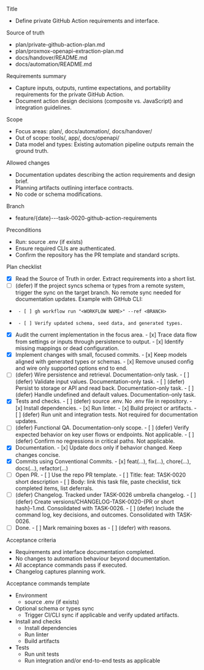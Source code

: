 Title
- Define private GitHub Action requirements and interface.

Source of truth
- plan/private-github-action-plan.md
- plan/proxmox-openapi-extraction-plan.md
- docs/handover/README.md
- docs/automation/README.md

Requirements summary
- Capture inputs, outputs, runtime expectations, and portability requirements for the private GitHub Action.
- Document action design decisions (composite vs. JavaScript) and integration guidelines.

Scope
- Focus areas: plan/, docs/automation/, docs/handover/
- Out of scope: tools/, app/, docs/openapi/
- Data model and types: Existing automation pipeline outputs remain the ground truth.

Allowed changes
- Documentation updates describing the action requirements and design brief.
- Planning artifacts outlining interface contracts.
- No code or schema modifications.

Branch
- feature/{date}---task-0020-github-action-requirements

Preconditions
- Run: source .env (if exists)
- Ensure required CLIs are authenticated.
- Confirm the repository has the PR template and standard scripts.

Plan checklist
- [x] Read the Source of Truth in order. Extract requirements into a short list.
- [ ] (defer) If the project syncs schema or types from a remote system, trigger the sync on the target branch. No remote sync needed for documentation updates.
      Example with GitHub CLI:
-      - [ ] gh workflow run "<WORKFLOW NAME>" --ref <BRANCH>
-      - [ ] Verify updated schema, seed data, and generated types.
- [x] Audit the current implementation in the focus area.
      - [x] Trace data flow from settings or inputs through persistence to output.
      - [x] Identify missing mappings or dead configuration.
- [x] Implement changes with small, focused commits.
      - [x] Keep models aligned with generated types or schemas.
      - [x] Remove unused config and wire only supported options end to end.
- [ ] (defer) Wire persistence and retrieval. Documentation-only task.
      - [ ] (defer) Validate input values. Documentation-only task.
      - [ ] (defer) Persist to storage or API and read back. Documentation-only task.
      - [ ] (defer) Handle undefined and default values. Documentation-only task.
- [x] Tests and checks.
      - [ ] (defer) source .env. No .env file in repository.
      - [x] Install dependencies.
      - [x] Run linter.
      - [x] Build project or artifacts.
      - [ ] (defer) Run unit and integration tests. Not required for documentation updates.
- [ ] (defer) Functional QA. Documentation-only scope.
      - [ ] (defer) Verify expected behavior on key user flows or endpoints. Not applicable.
      - [ ] (defer) Confirm no regressions in critical paths. Not applicable.
- [x] Documentation.
      - [x] Update docs only if behavior changed. Keep changes concise.
- [x] Commits using Conventional Commits.
      - [x] feat(...), fix(...), chore(...), docs(...), refactor(...)
- [ ] Open PR.
      - [ ] Use the repo PR template.
      - [ ] Title: feat: TASK-0020 short description
      - [ ] Body: link this task file, paste checklist, tick completed items, list deferrals.
- [ ] (defer) Changelog. Tracked under TASK-0026 umbrella changelog.
      - [ ] (defer) Create versions/CHANGELOG-TASK-0020-{PR or short hash}-1.md. Consolidated with TASK-0026.
      - [ ] (defer) Include the command log, key decisions, and outcomes. Consolidated with TASK-0026.
- [ ] Done.
      - [ ] Mark remaining boxes as - [ ] (defer) with reasons.

Acceptance criteria
- Requirements and interface documentation completed.
- No changes to automation behaviour beyond documentation.
- All acceptance commands pass if executed.
- Changelog captures planning work.

Acceptance commands template
- Environment
  - source .env (if exists)
- Optional schema or types sync
  - Trigger CI/CLI sync if applicable and verify updated artifacts.
- Install and checks
  - Install dependencies
  - Run linter
  - Build artifacts
- Tests
  - Run unit tests
  - Run integration and/or end-to-end tests as applicable
